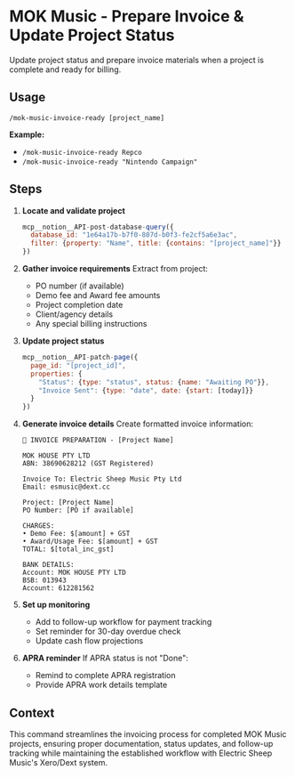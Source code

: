 # MOK Music - Prepare Invoice & Update Project Status

Update project status and prepare invoice materials when a project is complete and ready for billing.

## Usage
```
/mok-music-invoice-ready [project_name]
```

**Example:**
- `/mok-music-invoice-ready Repco`
- `/mok-music-invoice-ready "Nintendo Campaign"`

## Steps

1. **Locate and validate project**
   ```javascript
   mcp__notion__API-post-database-query({
     database_id: "1e64a17b-b7f0-807d-b0f3-fe2cf5a6e3ac",
     filter: {property: "Name", title: {contains: "[project_name]"}}
   })
   ```

2. **Gather invoice requirements**
   Extract from project:
   - PO number (if available)
   - Demo fee and Award fee amounts
   - Project completion date
   - Client/agency details
   - Any special billing instructions

3. **Update project status**
   ```javascript
   mcp__notion__API-patch-page({
     page_id: "[project_id]",
     properties: {
       "Status": {type: "status", status: {name: "Awaiting PO"}},
       "Invoice Sent": {type: "date", date: {start: [today]}}
     }
   })
   ```

4. **Generate invoice details**
   Create formatted invoice information:
   ```
   📄 INVOICE PREPARATION - [Project Name]

   MOK HOUSE PTY LTD
   ABN: 38690628212 (GST Registered)

   Invoice To: Electric Sheep Music Pty Ltd
   Email: esmusic@dext.cc

   Project: [Project Name]
   PO Number: [PO if available]

   CHARGES:
   • Demo Fee: $[amount] + GST
   • Award/Usage Fee: $[amount] + GST
   TOTAL: $[total_inc_gst]

   BANK DETAILS:
   Account: MOK HOUSE PTY LTD
   BSB: 013943
   Account: 612281562
   ```

5. **Set up monitoring**
   - Add to follow-up workflow for payment tracking
   - Set reminder for 30-day overdue check
   - Update cash flow projections

6. **APRA reminder**
   If APRA status is not "Done":
   - Remind to complete APRA registration
   - Provide APRA work details template

## Context
This command streamlines the invoicing process for completed MOK Music projects, ensuring proper documentation, status updates, and follow-up tracking while maintaining the established workflow with Electric Sheep Music's Xero/Dext system.
